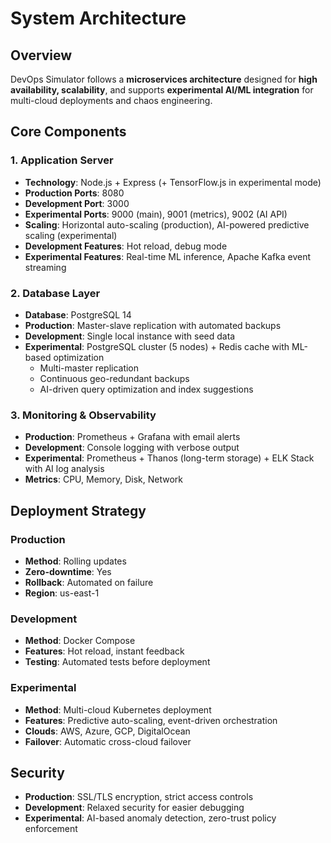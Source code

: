 # System Architecture

## Overview
DevOps Simulator follows a **microservices architecture** designed for **high availability, scalability**, and supports **experimental AI/ML integration** for multi-cloud deployments and chaos engineering.

## Core Components

### 1. Application Server
- **Technology**: Node.js + Express (+ TensorFlow.js in experimental mode)
- **Production Ports**: 8080  
- **Development Port**: 3000  
- **Experimental Ports**: 9000 (main), 9001 (metrics), 9002 (AI API)
- **Scaling**: Horizontal auto-scaling (production), AI-powered predictive scaling (experimental)
- **Development Features**: Hot reload, debug mode
- **Experimental Features**: Real-time ML inference, Apache Kafka event streaming

### 2. Database Layer
- **Database**: PostgreSQL 14
- **Production**: Master-slave replication with automated backups
- **Development**: Single local instance with seed data
- **Experimental**: PostgreSQL cluster (5 nodes) + Redis cache with ML-based optimization  
  - Multi-master replication  
  - Continuous geo-redundant backups  
  - AI-driven query optimization and index suggestions

### 3. Monitoring & Observability
- **Production**: Prometheus + Grafana with email alerts  
- **Development**: Console logging with verbose output  
- **Experimental**: Prometheus + Thanos (long-term storage) + ELK Stack with AI log analysis  
- **Metrics**: CPU, Memory, Disk, Network

## Deployment Strategy

### Production
- **Method**: Rolling updates  
- **Zero-downtime**: Yes  
- **Rollback**: Automated on failure  
- **Region**: us-east-1  

### Development
- **Method**: Docker Compose  
- **Features**: Hot reload, instant feedback  
- **Testing**: Automated tests before deployment  

### Experimental
- **Method**: Multi-cloud Kubernetes deployment  
- **Features**: Predictive auto-scaling, event-driven orchestration  
- **Clouds**: AWS, Azure, GCP, DigitalOcean  
- **Failover**: Automatic cross-cloud failover  

## Security
- **Production**: SSL/TLS encryption, strict access controls  
- **Development**: Relaxed security for easier debugging  
- **Experimental**: AI-based anomaly detection, zero-trust policy enforcement  

